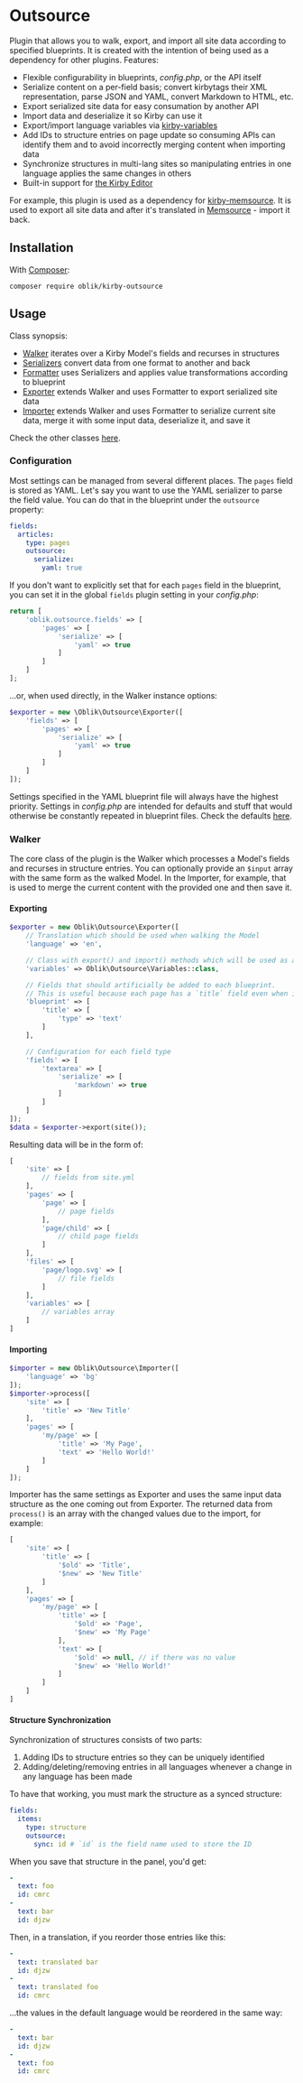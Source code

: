 # Outsource

Plugin that allows you to walk, export, and import all site data according to specified blueprints. It is created with the intention of being used as a dependency for other plugins. Features:

- Flexible configurability in blueprints, _config.php_, or the API itself
- Serialize content on a per-field basis; convert kirbytags their XML representation, parse JSON and YAML, convert Markdown to HTML, etc.
- Export serialized site data for easy consumation by another API
- Import data and deserialize it so Kirby can use it
- Export/import language variables via [kirby-variables](https://github.com/OblikStudio/kirby-variables)
- Add IDs to structure entries on page update so consuming APIs can identify them and to avoid incorrectly merging content when importing data
- Synchronize structures in multi-lang sites so manipulating entries in one language applies the same changes in others
- Built-in support for [the Kirby Editor](https://github.com/getkirby/editor)

For example, this plugin is used as a dependency for [kirby-memsource](https://github.com/OblikStudio/kirby-memsource). It is used to export all site data and after it's translated in [Memsource](https://www.memsource.com/) - import it back.

## Installation

With [Composer](http://packagist.org/packages/oblik/kirby-outsource):

```
composer require oblik/kirby-outsource
```

## Usage

Class synopsis:

- [Walker](src/Walker.php) iterates over a Kirby Model's fields and recurses in structures
- [Serializers](src/Serializer) convert data from one format to another and back
- [Formatter](src/Formatter.php) uses Serializers and applies value transformations according to blueprint
- [Exporter](src/Exporter.php) extends Walker and uses Formatter to export serialized site data
- [Importer](src/Importer.php) extends Walker and uses Formatter to serialize current site data, merge it with some input data, deserialize it, and save it

Check the other classes [here](src/).

### Configuration

Most settings can be managed from several different places. The `pages` field is stored as YAML. Let's say you want to use the YAML serializer to parse the field value. You can do that in the blueprint under the `outsource` property:

```yml
fields:
  articles:
    type: pages
    outsource:
      serialize:
        yaml: true
```

If you don't want to explicitly set that for each `pages` field in the blueprint, you can set it in the global `fields` plugin setting in your _config.php_:

```php
return [
    'oblik.outsource.fields' => [
        'pages' => [
            'serialize' => [
                'yaml' => true
            ]
        ]
    ]  
];
```

...or, when used directly, in the Walker instance options:

```php
$exporter = new \Oblik\Outsource\Exporter([
    'fields' => [
        'pages' => [
            'serialize' => [
                'yaml' => true
            ]
        ]
    ]
]);
```

Settings specified in the YAML blueprint file will always have the highest priority. Settings in _config.php_ are intended for defaults and stuff that would otherwise be constantly repeated in blueprint files. Check the defaults [here](index.php).

### Walker

The core class of the plugin is the Walker which processes a Model's fields and recurses in structure entries. You can optionally provide an `$input` array with the same form as the walked Model. In the Importer, for example, that is used to merge the current content with the provided one and then save it.

#### Exporting

```php
$exporter = new Oblik\Outsource\Exporter([
    // Translation which should be used when walking the Model
    'language' => 'en',

    // Class with export() and import() methods which will be used as a driver to manage language Variables
    'variables' => Oblik\Outsource\Variables::class,

    // Fields that should artificially be added to each blueprint.
    // This is useful because each page has a `title` field even when it's not defined in a blueprint
    'blueprint' => [
        'title' => [
            'type' => 'text'
        ]
    ],

    // Configuration for each field type
    'fields' => [
        'textarea' => [
            'serialize' => [
                'markdown' => true
            ]
        ]
    ]
]);
$data = $exporter->export(site());
```

Resulting data will be in the form of:

```php
[
    'site' => [
        // fields from site.yml
    ],
    'pages' => [
        'page' => [
            // page fields
        ],
        'page/child' => [
            // child page fields
        ]
    ],
    'files' => [
        'page/logo.svg' => [
            // file fields
        ]
    ],
    'variables' => [
        // variables array
    ]
]
```

#### Importing

```php
$importer = new Oblik\Outsource\Importer([
    'language' => 'bg'
]);
$importer->process([
    'site' => [
        'title' => 'New Title'
    ],
    'pages' => [
        'my/page' => [
            'title' => 'My Page',
            'text' => 'Hello World!'
        ]
    ]
]);
```

Importer has the same settings as Exporter and uses the same input data
structure as the one coming out from Exporter. The returned data from `process()` is an array with the changed values due to the import, for example:

```php
[
    'site' => [
        'title' => [
            '$old' => 'Title',
            '$new' => 'New Title'
        ]
    ],
    'pages' => [
        'my/page' => [
            'title' => [
                '$old' => 'Page',
                '$new' => 'My Page'
            ],
            'text' => [
                '$old' => null, // if there was no value
                '$new' => 'Hello World!'
            ]
        ]
    ]
]
```

#### Structure Synchronization

Synchronization of structures consists of two parts:

1. Adding IDs to structure entries so they can be uniquely identified
2. Adding/deleting/removing entries in all languages whenever a change in any language has been made

To have that working, you must mark the structure as a synced structure:

```yml
fields:
  items:
    type: structure
    outsource:
      sync: id # `id` is the field name used to store the ID
```

When you save that structure in the panel, you'd get:

```yml
- 
  text: foo
  id: cmrc
- 
  text: bar
  id: djzw
```

Then, in a translation, if you reorder those entries like this:

```yml
- 
  text: translated bar
  id: djzw
- 
  text: translated foo
  id: cmrc
```

...the values in the default language would be reordered in the same way:

```yml
- 
  text: bar
  id: djzw
- 
  text: foo
  id: cmrc
```
